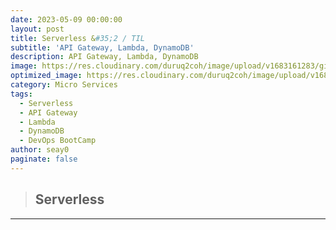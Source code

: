 ```yaml
---
date: 2023-05-09 00:00:00
layout: post
title: Serverless &#35;2 / TIL
subtitle: 'API Gateway, Lambda, DynamoDB'
description: API Gateway, Lambda, DynamoDB
image: https://res.cloudinary.com/duruq2coh/image/upload/v1683161283/gitio/msa_b5yogy.png
optimized_image: https://res.cloudinary.com/duruq2coh/image/upload/v1683161283/gitio/msa_b5yogy.png
category: Micro Services
tags:
  - Serverless
  - API Gateway
  - Lambda
  - DynamoDB
  - DevOps BootCamp
author: seay0
paginate: false
---
```


> ## **Serverless** 
---